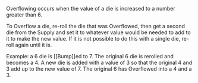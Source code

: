 Overflowing occurs when the value of a die is increased to a number greater than 6.

To Overflow a die, re-roll the die that was Overflowed, then get a second die from the Supply and set it to whatever value would be needed to add to it to make the new value. If it is not possible to do this with a single die, re-roll again until it is. 

Example: a 6 die is [[Bump]]ed to 7. The original 6 die is rerolled and becomes a 4. A new die is added with a value of 3 so that the original 4 and 3 add up to the new value of 7. The original 6 has Overflowed into a 4 and a 3.

